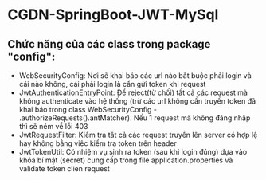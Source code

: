 # CGDN-SpringBoot-JWT-MySql
## Chức năng của các class trong package "config":
+ WebSecurityConfig: Nơi sẽ khai báo các url nào bắt buộc phải login và cái nào không, cái phải login là cần gửi token khi request
+ JwtAuthenticationEntryPoint: Để reject(từ chối) tất cả các request mà không authenticate vào hệ thống (trừ các url không cần truyền token đã khai báo trong class WebSecurityConfig - .authorizeRequests().antMatcher). Nếu 1 request mà không đăng nhập thì sẽ ném về lỗi 403
+ JwtRequestFilter: Kiểm tra tất cả các request truyền lên server có hợp lệ hay không bằng việc kiểm tra token trên header
+ JwtTokenUtil: Có nhiệm vụ sinh ra token (sau khi login đúng) dựa vào khóa bí mật (secret) cung cấp trong file application.properties và validate token clien request
